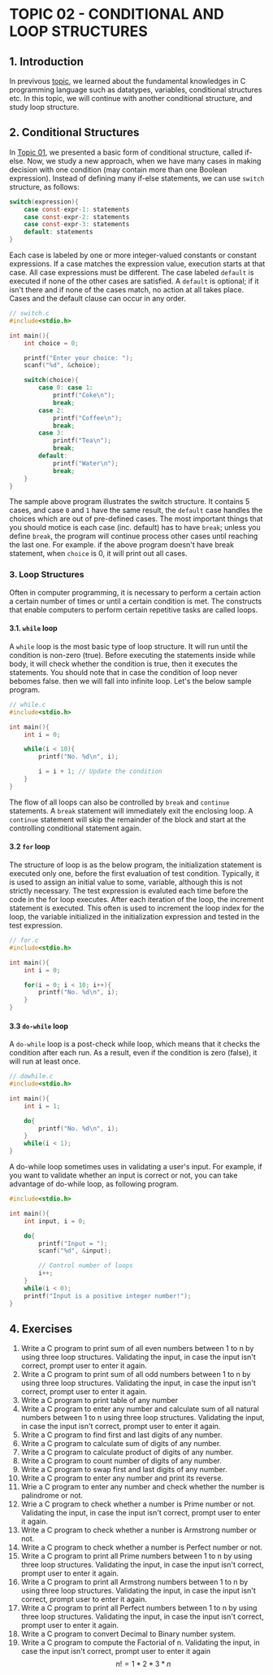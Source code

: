 # **TOPIC 02 - CONDITIONAL AND LOOP STRUCTURES**

## **1. Introduction**

In previvous [topic](../Topic_01/), we learned about the fundamental knowledges in C programming language such as datatypes, variables, conditional structures etc. In this topic, we will continue with another conditional structure, and study loop structure.

## **2. Conditional Structures**

In [Topic 01](../Topic_01/), we presented a basic form of conditional structure, called if-else. Now, we study a new approach, when we have many cases in making decision with one condition (may contain more than one Boolean expression). Instead of defining many if-else statements, we can use `switch` structure, as follows:

```C
switch(expression){
    case const-expr-1: statements
    case const-expr-2: statements
    case const-expr-3: statements
    default: statements
}
```

Each case is labeled by one or more integer-valued constants or constant expressions. If a case matches the expression value, execution starts at that case. All case expressions must be different. The case labeled `default` is executed if none of the other cases are satisfied. A `default` is optional; if it isn't there and if none of the cases match, no action at all takes place. Cases and the default clause can occur in any order.

```C
// switch.c
#include<stdio.h>

int main(){
    int choice = 0;

    printf("Enter your choice: ");
    scanf("%d", &choice);

    switch(choice){
        case 0: case 1:
            printf("Coke\n");
            break;
        case 2:
            printf("Coffee\n");
            break;
        case 3:
            printf("Tea\n");
            break;
        default:
            printf("Water\n");
            break;
    }
}
```

The sample above program illustrates the switch structure. It contains 5 cases, and case `0` and `1` have the same result, the `default` case handles the choices which are out of pre-defined cases. The most important things that you should motice is each case (inc. default) has to have `break`; unless you define `break`, the program will continue process other cases until reaching the last one. For example. if the above program doesn't have break statement, when `choice` is 0, it will print out all cases.

### **3. Loop Structures**

Often in computer programming, it is necessary to perform a certain action a certain number of times or until a certain condition is met. The constructs that enable computers to perform certain repetitive tasks are called loops.

#### **3.1. `while` loop**

A `while` loop is the most basic type of loop structure. It will run until the condition is non-zero (true). Before executing the statements inside while body, it will check whether the condition is true, then it executes the statements. You should note that in case the condition of loop never bebomes false. then we will fall into infinite loop. Let's the below sample program.

```C
// while.c
#include<stdio.h>

int main(){
    int i = 0;

    while(i < 10){
        printf("No. %d\n", i);

        i = i + 1; // Update the condition
    }
}
```

The flow of all loops can also be controlled by `break` and `continue` statements. A `break` statement will immediately exit the enclosing loop. A `continue` statement will skip the remainder of the block and start at the controlling conditional statement again.

#### **3.2 `for` loop**

The structure of loop is as the below program, the initialization statement is executed only one, before the first evaluation of test condition. Typically, it is used to assign an initial value to some, variable, although this is not strictly necessary. The test expression is evaluted each time before the code in the for loop executes. After each iteration of the loop, the increment statement is executed. This often is used to increment the loop index for the loop, the variable initialized in the initialization expression and tested in the test expression.

```C
// for.c
#include<stdio.h>

int main(){
    int i = 0;

    for(i = 0; i < 10; i++){
        printf("No. %d\n", i);
    }
}
```

#### **3.3 `do-while` loop**

A `do-while` loop is a post-check while loop, which means that it checks the condition after each run. As a result, even if the condition is zero (false), it will run at least once.

```C
// dowhile.c
#include<stdio.h>

int main(){
    int i = 1;

    do{
        printf("No. %d\n", i);
    }
    while(i < 1);
}
```

A do-while loop sometimes uses in validating a user's input. For example, if you want to validate whether an input is correct or not, you can take advantage of do-while loop, as following program.

```C
#include<stdio.h>

int main(){
    int input, i = 0;

    do{
        printf("Input = ");
        scanf("%d", &input);

        // Control number of loops
        i++;
    }
    while(i < 0);
    printf("Input is a positive integer number!");
}
```

## **4. Exercises**

1. Write a C program to print sum of all even numbers between 1 to n by using three loop structures. Validating the input, in case the input isn't correct, prompt user to enter it again.
2. Write a C program to print sum of all odd numbers between 1 to n by using three loop structures. Validating the input, in case the input isn't correct, prompt user to enter it again.
3. Write a C program to print table of any number
4. Write a C program to enter any number and calculate sum of all natural numbers between 1 to n using three loop structures. Validating the input, in case the input isn't correct, prompt user to enter it again.
5. Write a C program to find first and last digits of any number.
6. Write a C program to calculate sum of digits of any number.
7. Write a C program to calculate product of digits of any number.
8. Write a C program to count number of digits of any number.
9. Write a C program to swap first and last digits of any number.
10. Write a C program to enter any number and print its reverse.
11. Wrie a C program to enter any number and check whether the number is palindrome or not.
12. Wrie a C program to check whether a number is Prime number or not. Validating the input, in case the input isn't correct, prompt user to enter it again.
13. Write a C program to check whether a nunber is Armstrong number or not.
14. Write a C program to check whether a number is Perfect number or not.
15. Write a C program to print all Prime numbers between 1 to n by using three loop structures. Validating the input, in case the input isn't correct, prompt user to enter it again.
16. Write a C program to print all Armstrong numbers between 1 to n by using three loop structures. Validating the input, in case the input isn't correct, prompt user to enter it again.
17. Write a C program to print all Perfect numbers between 1 to n by using three loop structures. Validating the input, in case the input isn't correct, prompt user to enter it again.
18. Write a C program to convert Decimal to Binary number system.
19. Write a C program to compute the Factorial of n. Validating the input, in case the input isn't correct, prompt user to enter it again
$$n!=1*2*3*n$$
